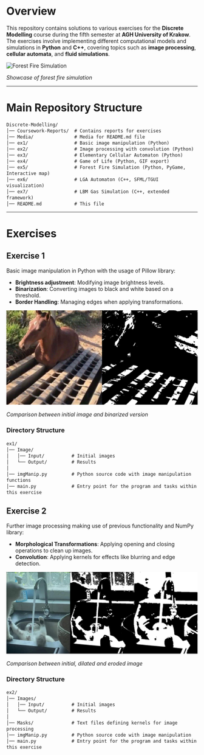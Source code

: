 # Overview
This repository contains solutions to various exercises for the **Discrete Modelling** course during the fifth semester at **AGH University of Krakow**. The exercises involve implementing different computational models and simulations in **Python** and **C++**, covering topics such as **image processing**, **cellular automata**, and **fluid simulations**.

![Forest Fire Simulation](Media/ex5_forest_fire.gif)

*Showcase of forest fire simulation*

---

# Main Repository Structure
```
Discrete-Modelling/
│── Coursework-Reports/  # Contains reports for exercises
│── Media/               # Media for README.md file
│── ex1/                 # Basic image manipulation (Python)
│── ex2/                 # Image processing with convolution (Python)
│── ex3/                 # Elementary Cellular Automaton (Python)
│── ex4/                 # Game of Life (Python, GIF export)
│── ex5/                 # Forest Fire Simulation (Python, PyGame, Interactive map)
│── ex6/                 # LGA Automaton (C++, SFML/TGUI visualization)
│── ex7/                 # LBM Gas Simulation (C++, extended framework)
│── README.md            # This file
```
---

# Exercises
## Exercise 1
Basic image manipulation in Python with the usage of Pillow library:
- **Brightness adjustment**: Modifying image brightness levels.
- **Binarization**: Converting images to black and white based on a threshold.
- **Border Handling**: Managing edges when applying transformations.

![Comparison between initial image and binarized version](Media/ex1_binarization.png)

*Comparison between initial image and binarized version*

### Directory Structure
```
ex1/  
│── Image/
│   │── Input/          # Initial images
│   └── Output/         # Results
│
│── imgManip.py         # Python source code with image manipulation functions
│── main.py             # Entry point for the program and tasks within this exercise
```

## Exercise 2
Further image processing making use of previous functionality and NumPy library:
- **Morphological Transformations**: Applying opening and closing operations to clean up images.
- **Convolution**: Applying kernels for effects like blurring and edge detection.

![Comparison between initial, dilated and eroded image](Media/ex2_comparison.png)

*Comparison between initial, dilated and eroded image*

### Directory Structure
```
ex2/  
│── Images/
│   │── Input/			# Initial images
│   └── Output/			# Results
│
│── Masks/				# Text files defining kernels for image processing
│── imgManip.py			# Python source code with image manipulation
│── main.py				# Entry point for the program and tasks within this exercise
```

